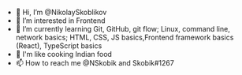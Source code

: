 - 👋 Hi, I’m @NikolaySkoblikov
- 👀 I’m interested in Frontend
- 🌱 I’m currently learning Git, GitHub, git flow; Linux, command line, network basics; HTML, CSS, JS basics,Frontend framework basics (React), TypeScript basics
- 💞️ I'm like cooking Indian food
- 📫 How to reach me @NSkobik and Skobik#1267

<!---
NikolaySkoblikov/NikolaySkoblikov is a ✨ special ✨ repository because its `README.md` (this file) appears on your GitHub profile.
You can click the Preview link to take a look at your changes.
--->
